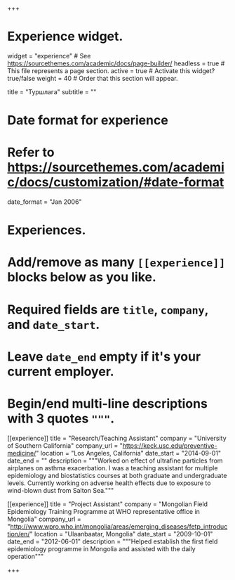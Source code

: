 +++
# Experience widget.
widget = "experience"  # See https://sourcethemes.com/academic/docs/page-builder/
headless = true  # This file represents a page section.
active = true  # Activate this widget? true/false
weight = 40  # Order that this section will appear.

title = "Туршлага"
subtitle = ""

# Date format for experience
#   Refer to https://sourcethemes.com/academic/docs/customization/#date-format
date_format = "Jan 2006"

# Experiences.
#   Add/remove as many `[[experience]]` blocks below as you like.
#   Required fields are `title`, `company`, and `date_start`.
#   Leave `date_end` empty if it's your current employer.
#   Begin/end multi-line descriptions with 3 quotes `"""`.
[[experience]]
  title = "Research/Teaching Assistant"
  company = "University of Southern California"
  company_url = "https://keck.usc.edu/preventive-medicine/"
  location = "Los Angeles, California"
  date_start = "2014-09-01"
  date_end = ""
  description = """Worked on effect of ultrafine particles from airplanes on asthma exacerbation. I was a teaching assistant for multiple epidemiology and biostatistics courses at both graduate and undergraduate levels. Currently working on adverse health effects due to exposure to wind-blown dust from Salton Sea."""
  
[[experience]]
  title = "Project Assistant"
  company = "Mongolian Field Epidemiology Training Programme at WHO representative office in Mongolia"
  company_url = "http://www.wpro.who.int/mongolia/areas/emerging_diseases/fetp_introduction/en/"
  location = "Ulaanbaatar, Mongolia"
  date_start = "2009-10-01"
  date_end = "2012-06-01"
  description = """Helped establish the first field epidemiology programme in Mongolia and assisted with the daily operation"""

+++
